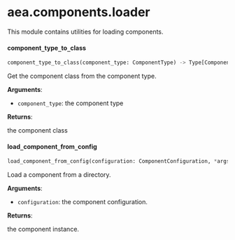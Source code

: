 <a name=".aea.components.loader"></a>
# aea.components.loader

This module contains utilities for loading components.

<a name=".aea.components.loader.component_type_to_class"></a>
#### component`_`type`_`to`_`class

```python
component_type_to_class(component_type: ComponentType) -> Type[Component]
```

Get the component class from the component type.

**Arguments**:

- `component_type`: the component type

**Returns**:

the component class

<a name=".aea.components.loader.load_component_from_config"></a>
#### load`_`component`_`from`_`config

```python
load_component_from_config(configuration: ComponentConfiguration, *args, **kwargs) -> Component
```

Load a component from a directory.

**Arguments**:

- `configuration`: the component configuration.

**Returns**:

the component instance.

